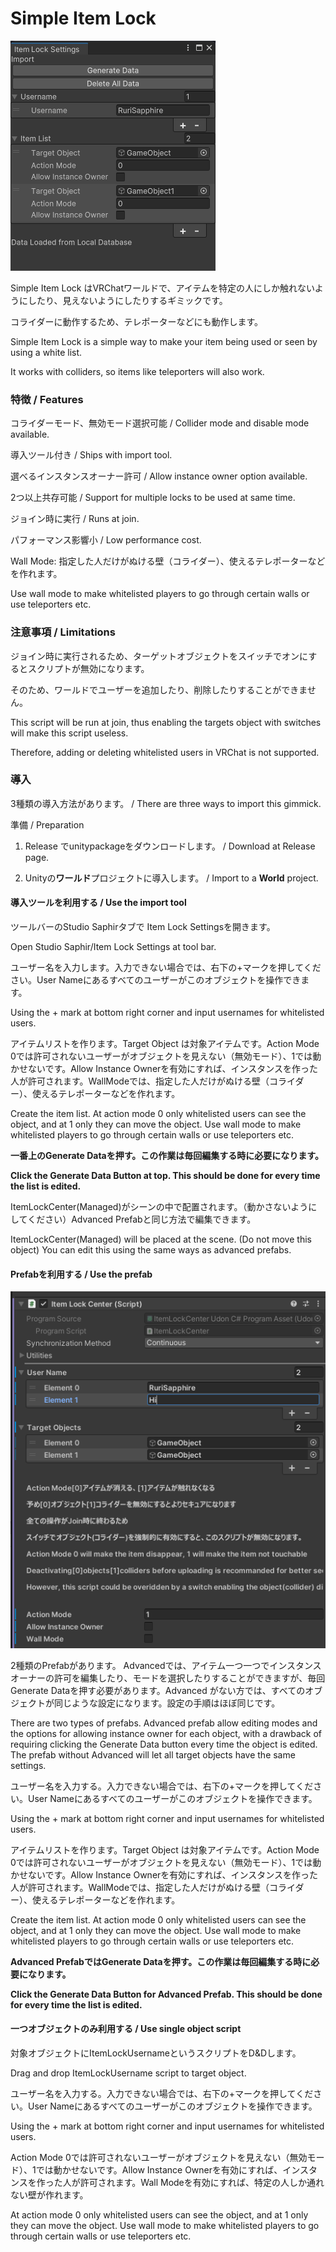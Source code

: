 # Simple Item Lock

![Sample](./Sample.png)

Simple Item Lock はVRChatワールドで、アイテムを特定の人にしか触れないようにしたり、見えないようにしたりするギミックです。

コライダーに動作するため、テレポーターなどにも動作します。

Simple Item Lock is a simple way to make your item being used or seen by using a white list.

It works with colliders, so items like teleporters will also work.

### 特徴 / Features

コライダーモード、無効モード選択可能 / Collider mode and disable mode available.

導入ツール付き / Ships with import tool.

選べるインスタンスオーナー許可 / Allow instance owner option available.

2つ以上共存可能 / Support for multiple locks to be used at same time.

ジョイン時に実行 / Runs at join.

パフォーマンス影響小 / Low performance cost.

Wall Mode: 指定した人だけがぬける壁（コライダー）、使えるテレポーターなどを作れます。

Use wall mode to make whitelisted players to go through certain walls or use teleporters etc.

### 注意事項 / Limitations

ジョイン時に実行されるため、ターゲットオブジェクトをスイッチでオンにするとスクリプトが無効になります。

そのため、ワールドでユーザーを追加したり、削除したりすることができません。

This script will be run at join, thus enabling the targets object with switches will make this script useless.

Therefore, adding or deleting whitelisted users in VRChat is not supported.

### 導入

3種類の導入方法があります。 / There are three ways to import this gimmick.

準備 / Preparation

1. Release でunitypackageをダウンロードします。 / Download at Release page.

2. Unityの**ワールド**プロジェクトに導入します。 / Import to a **World** project.

#### 導入ツールを利用する / Use the import tool

ツールバーのStudio Saphirタブで Item Lock Settingsを開きます。

Open Studio Saphir/Item Lock Settings at tool bar.

ユーザー名を入力します。入力できない場合では、右下の+マークを押してください。User Nameにあるすべてのユーザーがこのオブジェクトを操作できます。

Using the + mark at bottom right corner and input usernames for whitelisted users.

アイテムリストを作ります。Target Object は対象アイテムです。Action Mode 0では許可されないユーザーがオブジェクトを見えない（無効モード）、1では動かせないです。Allow Instance Ownerを有効にすれば、インスタンスを作った人が許可されます。WallModeでは、指定した人だけがぬける壁（コライダー）、使えるテレポーターなどを作れます。

Create the item list. At action mode 0 only whitelisted users can see the object, and at 1 only they can move the object. Use wall mode to make whitelisted players to go through certain walls or use teleporters etc.

**一番上のGenerate Dataを押す。この作業は毎回編集する時に必要になります。**

**Click the Generate Data Button at top. This should be done for every time the list is edited.**

ItemLockCenter(Managed)がシーンの中で配置されます。（動かさないようにしてください）Advanced Prefabと同じ方法で編集できます。

ItemLockCenter(Managed) will be placed at the scene. (Do not move this object) You can edit this using the same ways as advanced prefabs.

#### Prefabを利用する / Use the prefab

![Sample2](./Sample2.png)

2種類のPrefabがあります。 Advancedでは、アイテム一つ一つでインスタンスオーナーの許可を編集したり、モードを選択したりすることができますが、毎回Generate Dataを押す必要があります。Advanced がない方では、すべてのオブジェクトが同じような設定になります。設定の手順はほぼ同じです。

There are two types of prefabs. Advanced prefab allow editing modes and the options for allowing instance owner for each object, with a drawback of requiring clicking the Generate Data button every time the object is edited. The prefab without Advanced will let all target objects have the same settings.

ユーザー名を入力する。入力できない場合では、右下の+マークを押してください。User Nameにあるすべてのユーザーがこのオブジェクトを操作できます。

Using the + mark at bottom right corner and input usernames for whitelisted users.

アイテムリストを作ります。Target Object は対象アイテムです。Action Mode 0では許可されないユーザーがオブジェクトを見えない（無効モード）、1では動かせないです。Allow Instance Ownerを有効にすれば、インスタンスを作った人が許可されます。WallModeでは、指定した人だけがぬける壁（コライダー）、使えるテレポーターなどを作れます。

Create the item list. At action mode 0 only whitelisted users can see the object, and at 1 only they can move the object. Use wall mode to make whitelisted players to go through certain walls or use teleporters etc.

**Advanced PrefabではGenerate Dataを押す。この作業は毎回編集する時に必要になります。**

**Click the Generate Data Button for Advanced Prefab. This should be done for every time the list is edited.**

#### 一つオブジェクトのみ利用する / Use single object script

対象オブジェクトにItemLockUsernameというスクリプトをD&Dします。

Drag and drop ItemLockUsername script to target object.

ユーザー名を入力する。入力できない場合では、右下の+マークを押してください。User Nameにあるすべてのユーザーがこのオブジェクトを操作できます。

Using the + mark at bottom right corner and input usernames for whitelisted users.

Action Mode 0では許可されないユーザーがオブジェクトを見えない（無効モード）、1では動かせないです。Allow Instance Ownerを有効にすれば、インスタンスを作った人が許可されます。Wall Modeを有効にすれば、特定の人しか通れない壁が作れます。

At action mode 0 only whitelisted users can see the object, and at 1 only they can move the object. Use wall mode to make whitelisted players to go through certain walls or use teleporters etc.